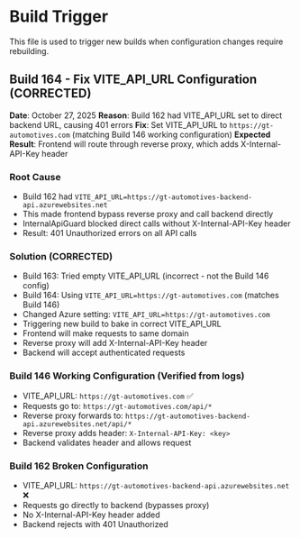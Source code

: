 # Build Trigger

This file is used to trigger new builds when configuration changes require rebuilding.

## Build 164 - Fix VITE_API_URL Configuration (CORRECTED)

**Date**: October 27, 2025
**Reason**: Build 162 had VITE_API_URL set to direct backend URL, causing 401 errors
**Fix**: Set VITE_API_URL to `https://gt-automotives.com` (matching Build 146 working configuration)
**Expected Result**: Frontend will route through reverse proxy, which adds X-Internal-API-Key header

### Root Cause
- Build 162 had `VITE_API_URL=https://gt-automotives-backend-api.azurewebsites.net`
- This made frontend bypass reverse proxy and call backend directly
- InternalApiGuard blocked direct calls without X-Internal-API-Key header
- Result: 401 Unauthorized errors on all API calls

### Solution (CORRECTED)
- Build 163: Tried empty VITE_API_URL (incorrect - not the Build 146 config)
- Build 164: Using `VITE_API_URL=https://gt-automotives.com` (matches Build 146)
- Changed Azure setting: `VITE_API_URL=https://gt-automotives.com`
- Triggering new build to bake in correct VITE_API_URL
- Frontend will make requests to same domain
- Reverse proxy will add X-Internal-API-Key header
- Backend will accept authenticated requests

### Build 146 Working Configuration (Verified from logs)
- VITE_API_URL: `https://gt-automotives.com` ✅
- Requests go to: `https://gt-automotives.com/api/*`
- Reverse proxy forwards to: `https://gt-automotives-backend-api.azurewebsites.net/api/*`
- Reverse proxy adds header: `X-Internal-API-Key: <key>`
- Backend validates header and allows request

### Build 162 Broken Configuration
- VITE_API_URL: `https://gt-automotives-backend-api.azurewebsites.net` ❌
- Requests go directly to backend (bypasses proxy)
- No X-Internal-API-Key header added
- Backend rejects with 401 Unauthorized
